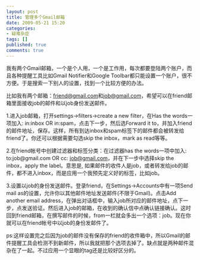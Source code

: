 ```yaml
---
layout: post
title: 管理多个Gmail邮箱
date: 2009-05-21 15:20
categories:
- 疑难杂症
tags: []
published: true
comments: true
---
```

<p><p>我有两个Gmail邮箱，一个是个人用，一个是工作用，每次都要登陆两个账户，而且各种提醒工具比如Gmail Notifier和Google Toolbar都只能设置一个账户，很不方便。于是搜索一下别人的设置，找到一个比较方便的办法。</p> <p>比如我有两个邮箱：<a href="mailto:friend@gmail.com">friend@gmail.com</a>和<a href="mailto:job@gmail.com">job@gmail.com</a>，希望可以在friend邮箱里面接收job的邮件和以job身份发送邮件。</p> <p>1.进入job邮箱，打开settings-&gt;filters-&gt;create a new filter，在Has the words一项加入: in:inbox OR in:spam，点击下一步，然后选Forward it to，并加入friend的邮件地址，保存。这样，所有到达inbox和spam标签下的邮件都会被转发给friend了。你还可以根据需要勾选skip the inbox，mark as read等等。</p> <p>2.在friend帐号中创建过滤器和标签分类：在过滤器has the words一项中加入: to:job@gmail.com OR cc: <a href="mailto:job@gmail.com">job@gmail.com</a>，并在下一步中选择skip the inbox，apply the label。意思是, 如果邮件的收件人是job，或者转发给job的邮件，都不进入inbox，而是应用一个我预先定义好的标签，比如job。</p> <p>3.设置以job的身份发送邮件。登录friend，在Settings-&gt;Accounts中有一项Send mail as的设置，允许你以其他邮件地址发送邮件(不限于Gmail)。点击Add another email address，在弹出对话框中，输入job所对应的邮件地址，点下一步，点发送验证。然后进入job的邮箱，在收到的确认信中点确认链接确认。这时回到friend邮箱，在撰写邮件的时候，from一栏就会多出一个选项：job。现在你就可以在friend帐号中以job的身份发邮件了。</p> <p>ps:这样设置完之后因为job的邮件没有保存的friend的收件箱中，所以Gmail的邮件提醒工具会检测不到新邮件，所以我就把那个选项去掉了。缺点就是两种邮件混杂在了一起。不过应用一个显眼的tag还是比较好区分的。</p></p>
